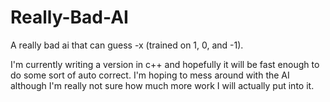 # Really-Bad-AI
A really bad ai that can guess -x (trained on 1, 0, and -1).

I'm currently writing a version in c++ and hopefully it will be fast enough to do some sort of auto correct. I'm hoping to mess around with the AI although I'm really not sure how much more work I will actually put into it.

